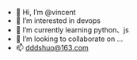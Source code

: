 - 👋 Hi, I’m @vincent
- 👀 I’m interested in devops
- 🌱 I’m currently learning python、js
- 💞️ I’m looking to collaborate on ...
- 📫 dddshuo@163.com

<!---
vincentzz0/vincentzz0 is a ✨ special ✨ repository because its `README.md` (this file) appears on your GitHub profile.
You can click the Preview link to take a look at your changes.
--->
